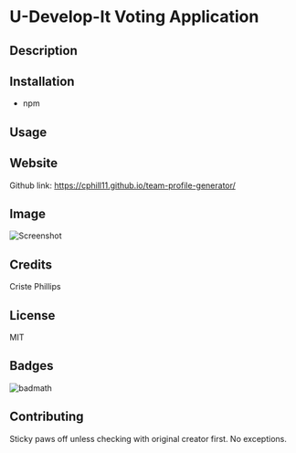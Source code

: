 # U-Develop-It Voting Application

## Description



## Installation
* npm



## Usage


## Website
Github link: https://cphill11.github.io/team-profile-generator/



## Image
![Screenshot](/assets/images/screenshot.png)

## Credits
Criste Phillips

## License
MIT

## Badges
![badmath](https://img.shields.io/github/languages/top/nielsenjared/badmath)

## Contributing
Sticky paws off unless checking with original creator first.  No exceptions.